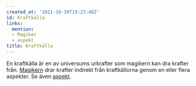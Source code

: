 ```yaml
---
created_at: '2011-10-30T19:23:46Z'
id: Kraftkälla
links:
  mention:
  - Magiker
  - aspekt
title: Kraftkälla
---
```


En kraftkälla är en av universums urkrafter som magikern kan dra krafter från. [Magikern] drar
krafter indirekt från kraftkällorna genom en eller flera aspekter. Se även [aspekt].

  [Magikern]: Magiker
  [aspekt]: aspekt
